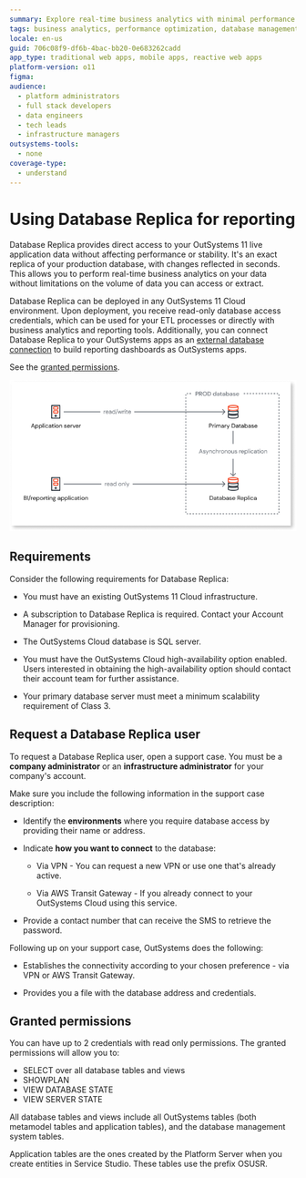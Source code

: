 ```yaml
---
summary: Explore real-time business analytics with minimal performance impact using Database Replica in OutSystems 11 (O11).
tags: business analytics, performance optimization, database management, cloud infrastructure, high availability
locale: en-us
guid: 706c08f9-df6b-4bac-bb20-0e683262cadd
app_type: traditional web apps, mobile apps, reactive web apps
platform-version: o11
figma:
audience:
  - platform administrators
  - full stack developers
  - data engineers
  - tech leads
  - infrastructure managers
outsystems-tools:
  - none
coverage-type:
  - understand
---
```


# Using Database Replica for reporting

Database Replica provides direct access to your OutSystems 11 live application data without affecting performance or stability. It's an exact replica of your production database, with changes reflected in seconds. This allows you to perform real-time business analytics on your data without limitations on the volume of data you can access or extract.

Database Replica can be deployed in any OutSystems 11 Cloud environment. Upon deployment, you receive read-only database access credentials, which can be used for your ETL processes or directly with business analytics and reporting tools. Additionally, you can connect Database Replica to your OutSystems apps as an [external database connection](../integration-with-systems/external-database/intro.md) to build reporting dashboards as OutSystems apps.

See the [granted permissions](#granted-permissions).

![Diagram showing the data flow from the primary database to the database replica with read/write access for the application server and read-only access for the BI/reporting application.](images/database-replica-diag.png "Database Replica Diagram")

## Requirements

Consider the following requirements for Database Replica:

* You must have an existing OutSystems 11 Cloud infrastructure.

* A subscription to Database Replica is required. Contact your Account Manager for provisioning.

* The OutSystems Cloud database is SQL server.

* You must have the OutSystems Cloud high-availability option enabled. Users interested in obtaining the high-availability option should contact their account team for further assistance.

* Your primary database server must meet a minimum scalability requirement of Class 3.

## Request a Database Replica user

To request a Database Replica user, open a support case. You must be a **company administrator** or an **infrastructure administrator** for your company's account.

Make sure you include the following information in the support case description:

* Identify the **environments** where you require database access by providing their name or address.

* Indicate **how you want to connect** to the database:

    * Via VPN - You can request a new VPN or use one that's already active.

    * Via AWS Transit Gateway - If you already connect to your OutSystems Cloud using this service.

* Provide a contact number that can receive the SMS to retrieve the password.

Following up on your support case, OutSystems does the following:

* Establishes the connectivity according to your chosen preference - via VPN or AWS Transit Gateway.

* Provides you a file with the database address and credentials.

## Granted permissions

You can have up to 2 credentials with read only permissions. The granted permissions will allow you to:

* SELECT over all database tables and views
* SHOWPLAN
* VIEW DATABASE STATE
* VIEW SERVER STATE

All database tables and views include all OutSystems tables (both metamodel tables and application tables), and the database management system tables.

Application tables are the ones created by the Platform Server when you create entities in Service Studio. These tables use the prefix OSUSR.
